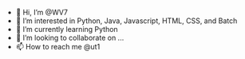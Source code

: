 - 👋 Hi, I’m @WV7
- 👀 I’m interested in Python, Java, Javascript, HTML, CSS, and Batch
- 🌱 I’m currently learning Python
- 💞️ I’m looking to collaborate on ...
- 📫 How to reach me @ut1

<!---
WV7/WV7 is a ✨ special ✨ repository because its `README.md` (this file) appears on your GitHub profile.
You can click the Preview link to take a look at your changes.
--->

